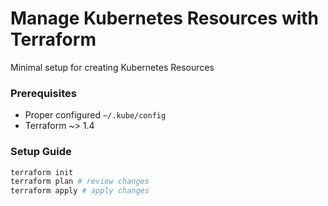 # Manage Kubernetes Resources with Terraform

Minimal setup for creating Kubernetes Resources

### Prerequisites

- Proper configured `~/.kube/config`
- Terraform ~> 1.4

### Setup Guide

```bash
terraform init
terraform plan # review changes
terraform apply # apply changes
```
